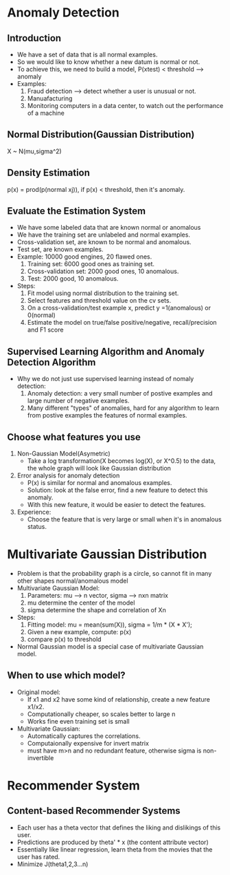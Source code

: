 # Anomaly Detection
## Introduction
* We have a set of data that is all normal examples.
* So we would like to know whether a new datum is normal or not.
* To achieve this, we need to build a model, P(xtest) < threshold --> anomaly
* Examples: 
    1. Fraud detection --> detect whether a user is unusual or not.
    2. Manuafacturing
    3. Monitoring computers in a data center, to watch out the performance of a machine

## Normal Distribution(Gaussian Distribution)
X ~ N(mu,sigma^2)

## Density Estimation
p(x) = prod(p(normal xj)), if p(x) < threshold, then it's anomaly.  

## Evaluate the Estimation System
* We have some labeled data that are known normal or anomalous
* We have the training set are unlabeled and normal examples.
* Cross-validation set, are known to be normal and anomalous. 
* Test set, are known examples.
* Example: 10000 good engines, 20 flawed ones.
    1. Training set: 6000 good ones as training set.
    2. Cross-validation set: 2000 good ones, 10 anomalous.
    3. Test: 2000 good, 10 anomalous.
* Steps:
    1. Fit model using normal distribution to the training set.
    2. Select features and threshold value on the cv sets.
    3. On a cross-validation/test example x, predict y =1(anomalous) or 0(normal)
    4. Estimate the model on true/false positive/negative, recall/precision and F1 score
    
## Supervised Learning Algorithm and Anomaly Detection Algorithm
* Why we do not just use supervised learning instead of nomaly detection:
    1. Anomaly detection: a very small number of postive examples and large number of negative examples.
    2. Many different "types" of anomalies, hard for any algorithm to learn from postive examples the features of normal
     examples.

## Choose what features you use
1. Non-Gaussian Model(Asymetric)
    * Take a log transformation(X becomes log(X), or X^0.5) to the data, the whole graph will look like Gaussian distribution
2. Error analysis for anomaly detection
    * P(x) is similar for normal and anomalous examples.
    * Solution: look at the false error, find a new feature to detect this anomaly.
    * With this new feature, it would be easier to detect the features.
3. Experience:
    * Choose the feature that is very large or small when it's in anomalous status.
    
# Multivariate Gaussian Distribution
* Problem is that the probability graph is a circle, so cannot fit in many other shapes normal/anomalous model
* Multivariate Gaussian Model:
    1. Parameters: mu --> n vector, sigma --> nxn matrix
    2. mu determine the center of the model
    3. sigma determine the shape and correlation of Xn
* Steps:
    1. Fitting model: mu = mean(sum(X)), sigma = 1/m * (X * X');
    2. Given a new example, compute: p(x)
    3. compare p(x) to threshold
* Normal Gaussian model is a special case of multivariate Gaussian model.
## When to use which model?
* Original model: 
    * If x1 and x2 have some kind of relationship, create a new feature x1/x2.
    * Computationally cheaper, so scales better to large n
    * Works fine even training set is small
* Multivariate Gaussian: 
    * Automatically captures the correlations.
    * Computaionally expensive for invert matrix
    * must have m>n and no redundant feature, otherwise sigma is non-invertible
    
# Recommender System
## Content-based Recommender Systems
* Each user has a theta vector that defines the liking and dislikings of this user. 
* Predictions are produced by theta' * x (the content attribute vector)
* Essentially like linear regression, learn theta from the movies that the user has rated.
* Minimize J(theta1,2,3...n)
